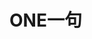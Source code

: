 <h1>ONE一句</h1>

<script>

  let apiUrl = 'https://api.xygeng.cn/one';
  let timer = 0;
  let changeTimer = null;
  let scheduleEl = null;

  function setValue (value) {
    let el = document.getElementById('main');
    let wrap = el.getElementsByClassName('wrap')[0];
    if (!wrap) {
      let scheduleBackground = document.createElement('div');
      scheduleBackground.className = 'scheduleBackground';
      scheduleBackground.style.position = 'relative';
      scheduleBackground.style.width = '100%';
      scheduleBackground.style.backgroundColor = '#eeeeee';
      scheduleBackground.style.height = '1px';
      scheduleBackground.style.margin = '-1em auto 1em';
      el.appendChild(scheduleBackground);
      
      let schedule = document.createElement('div');
      schedule.className = 'schedule';
      schedule.style.position = 'absolute';
      schedule.style.width = '0';
      schedule.style.height = '1px';
      schedule.style.left = '0';
      schedule.style.top = '0';
      schedule.style.backgroundColor = '#159957';
      scheduleBackground.appendChild(schedule);
      
      scheduleEl = schedule;
      changeTimer = setInterval(changeSchedule, 20);
      
      wrap = document.createElement('div');
      wrap.style.display = 'inline-block';
      wrap.style.position = 'relative';
      wrap.style.whiteSpace = 'pre-wrap';
      wrap.className = 'wrap';
      el.appendChild(wrap);
      
      let content = document.createElement('p');
      content.innerText = value.data.content;
      content.style.display = 'inline-block';
      content.className = 'content';
      wrap.appendChild(content);

      let br = document.createElement('br');
      br.style.userSelect = 'none';
      wrap.appendChild(br);

      let origin = document.createElement('p');
      origin.innerHTML = '—— ' + value.data.origin;
      origin.style.display = 'inline-block';
      origin.style.float = 'right';
      origin.style.marginTop = '0';
      origin.className = 'origin';
      wrap.appendChild(origin);
    } else {
      let content = wrap.getElementsByClassName('content')[0];
      let origin = wrap.getElementsByClassName('origin')[0];
      content.innerText = value.data.content;
      origin.innerHTML = '—— ' + value.data.origin;
      clearInterval(changeTimer);
      timer = 0;
      changeTimer = setInterval(changeSchedule, 20);
    }
  }
  
  function changeSchedule () {
    timer = timer + 20 >= 60000 ? 60000 : timer + 20;
    let newWidth = Math.floor(timer / 60000 * 10000) / 100;
    scheduleEl.style.width = newWidth + '%';
  }

  (function getContent () {
    let xmlhttp;
    if (window.XMLHttpRequest) { // code for IE7+, Firefox, Chrome, Opera, Safari
      xmlhttp = new XMLHttpRequest();
    } else { // code for IE6, IE5
      xmlhttp = new ActiveXObject("Microsoft.XMLHTTP");
    }
    xmlhttp.onreadystatechange = function () {
      if (xmlhttp.readyState == 4 && xmlhttp.status == 200) {
        let result = JSON.parse(xmlhttp.responseText);
        setValue(result);
        setTimeout(() => {
          getContent();
        }, 60000)
      }
    }
    xmlhttp.open("GET", apiUrl, true);
    xmlhttp.setRequestHeader("Content-Type", "application/x-www-form-urlencoded");
    xmlhttp.send();
  })();

</script>
